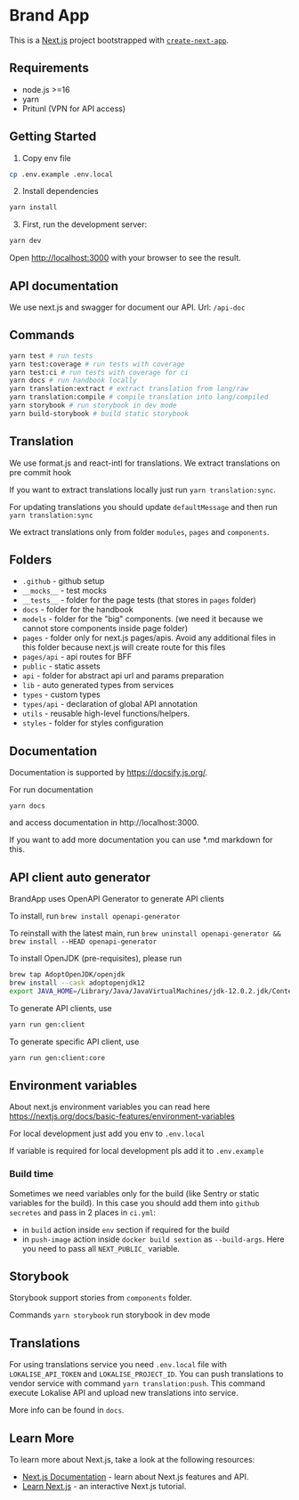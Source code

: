 # Brand App
This is a [Next.js](https://nextjs.org/) project bootstrapped with [`create-next-app`](https://github.com/vercel/next.js/tree/canary/packages/create-next-app).

## Requirements
- node.js >=16
- yarn
- Pritunl (VPN for API access)

## Getting Started
1. Copy env file
```bash
cp .env.example .env.local
```

2. Install dependencies
```bash
yarn install
```

3. First, run the development server:

```bash
yarn dev
```

Open [http://localhost:3000](http://localhost:3000) with your browser to see the result.

## API documentation
We use next.js and swagger for document our API.
Url: `/api-doc`

## Commands
```bash
yarn test # run tests
yarn test:coverage # run tests with coverage
yarn test:ci # run tests with coverage for ci
yarn docs # run handbook locally
yarn translation:extract # extract translation from lang/raw
yarn translation:compile # compile translation into lang/compiled
yarn storybook # run storybook in dev mode
yarn build-storybook # build static storybook
```

## Translation
We use format.js and react-intl for translations. We extract translations on pre commit hook

If you want to extract translations locally just run `yarn translation:sync`.

For updating translations you should update `defaultMessage` and then run `yarn translation:sync`

We extract translations only from folder `modules`, `pages` and `components`.

## Folders
- `.github` - github setup
- `__mocks__` - test mocks
- `__tests__` - folder for the page tests (that stores in `pages` folder)
- `docs` - folder for the handbook
- `models` - folder for the "big" components. (we need it because we cannot store components inside page folder)
- `pages` - folder only for next.js pages/apis. Avoid any additional files in this folder because next.js will create route for this files
- `pages/api` - api routes for BFF
- `public` - static assets
- `api` - folder for abstract api url and params preparation
- `lib` - auto generated types from services
- `types` - custom types
- `types/api` - declaration of global API annotation
- `utils` - reusable high-level functions/helpers.
- `styles` - folder for styles configuration

## Documentation
Documentation is supported by https://docsify.js.org/.

For run documentation
```shell
yarn docs
```

and access documentation in http://localhost:3000.

If you want to add more documentation you can use *.md markdown for this.

## API client auto generator

BrandApp uses OpenAPI Generator to generate API clients

To install, run `brew install openapi-generator`

To reinstall with the latest main, run `brew uninstall openapi-generator && brew install --HEAD openapi-generator`

To install OpenJDK (pre-requisites), please run
```sh
brew tap AdoptOpenJDK/openjdk
brew install --cask adoptopenjdk12
export JAVA_HOME=/Library/Java/JavaVirtualMachines/jdk-12.0.2.jdk/Contents/Home/
```

To generate API clients, use
```sh
yarn run gen:client
```

To generate specific API client, use
```sh
yarn run gen:client:core
```

## Environment variables
About next.js environment variables you can read here https://nextjs.org/docs/basic-features/environment-variables

For local development just add you env to `.env.local`

If variable is required for local development pls add it to `.env.example`

### Build time
Sometimes we need variables only for the build (like Sentry or static variables for the build). In this case you should add them into `github secretes` and pass in 2 places in `ci.yml`:
- in `build` action inside `env` section if required for the build
- in `push-image` action inside `docker build sextion` as `--build-args`. Here you need to pass all `NEXT_PUBLIC_` variable.

## Storybook
Storybook support stories from `components` folder. 

Commands `yarn storybook` run storybook in dev mode

## Translations
For using translations service you need `.env.local` file with `LOKALISE_API_TOKEN` and `LOKALISE_PROJECT_ID`.
You can push translations to vendor service with command `yarn translation:push`. This command execute Lokalise API and upload new translations into service.

More info can be found in `docs`.

## Learn More

To learn more about Next.js, take a look at the following resources:

- [Next.js Documentation](https://nextjs.org/docs) - learn about Next.js features and API.
- [Learn Next.js](https://nextjs.org/learn) - an interactive Next.js tutorial.

